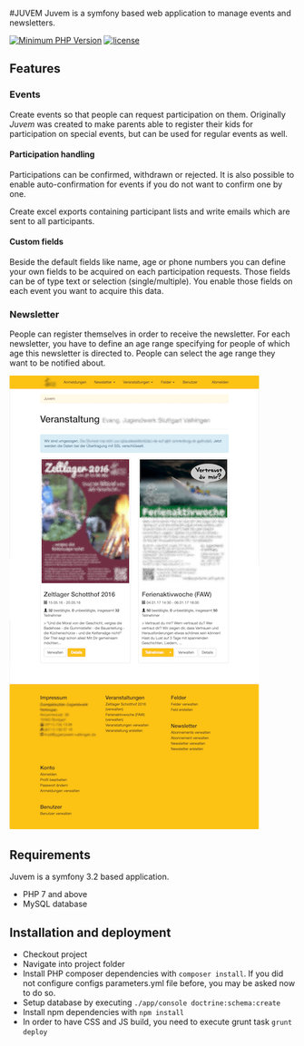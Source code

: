 #JUVEM
Juvem is a symfony based web application to manage events and newsletters. 

[![Minimum PHP Version](https://img.shields.io/badge/php-%3E%3D%207.0-8892BF.svg?style=flat-square)](https://php.net/) [![license](https://img.shields.io/github/license/mashape/apistatus.svg?style=flat-square)]()

## Features

### Events
Create events so that people can request participation on them. Originally *Juvem* was created to make parents able to register their kids for participation on special events, but can be used for regular events as well.

#### Participation handling 
Participations can be confirmed, withdrawn or rejected. It is also possible to enable auto-confirmation for events if you do not want to confirm one by one.
 
Create excel exports containing participant lists and write emails which are sent to all participants.  

#### Custom fields
Beside the default fields like name, age or phone numbers you can define your own fields to be acquired on each participation requests. Those fields can be of type text or selection (single/multiple). You enable those fields on each event you want to acquire this data.

### Newsletter
People can register themselves in order to receive the newsletter. For each newsletter, you have to define an age range specifying for people of which age this newsletter is directed to. People can select the age range they want to be notified about.

![Full Page Screenshot](/web/img/screenshot.png)

## Requirements
Juvem is a symfony 3.2 based application.
 
* PHP 7 and above
* MySQL database

## Installation and deployment
* Checkout project
* Navigate into project folder
* Install PHP composer dependencies with `composer install`. If you did not configure configs parameters.yml file before, you may be asked now to do so.
* Setup database by executing `./app/console doctrine:schema:create`
* Install npm dependencies with `npm install`
* In order to have CSS and JS build, you need to execute grunt task `grunt deploy`

